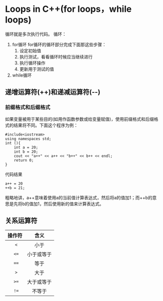 # Loops in C++(for loops，while loops)
循环就是多次执行代码。
循环：
1. for循环
   for循环的循环部分完成下面那这些步骤：
   1. 设定初始值
   2. 执行测试，看看循环时候应当继续进行
   3. 执行循环操作
   4. 更新用于测试的值
2. while循环


## 递增运算符(++)和递减运算符(--)
### 前缀格式和后缀格式
如果变量被用于某些目的(如用作函数参数或给变量赋值)，使用前缀格式和后缀格式的结果将不同。下面这个程序为例：
```
#include<iostream>
using namespaces std;
int (){
    int a = 20;
    int b = 20;
    cout << "a++" << a++ << "b++" << b++ << endl;
    return 0;
}

```
代码结果
```
a++ = 20
++b = 21;
```
粗略地讲，a++意味着使用a的当前值计算表达式，然后将a的值加1；而++b的意思是先将b的值加1，然后使用新的值来计算表达式。

## 关系运算符
操作符 | 含义
:--:|:--:
` <`|小于
` <=`|小于或等于
` ==`|等于
` >`|大于
` >=`|大于或等于
` !=`|不等于
